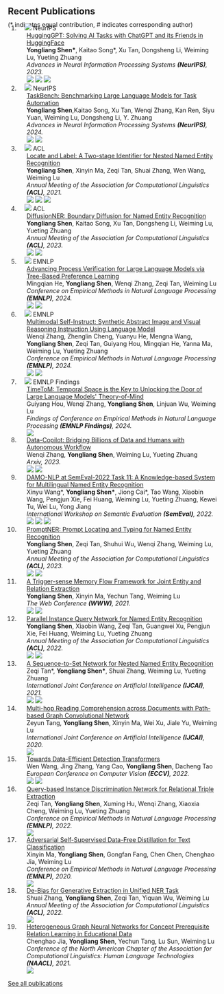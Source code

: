 <h2 id="publications" style="margin: 2px 0px -15px;">Recent Publications</h2>


<p style="margin: 25px 0px -25px;">(* indicates equal contribution, # indicates corresponding author)</p>

<div class="publications">
<ol class="bibliography">

<li>
<div class="pub-row">

  <div class="col-sm-3 abbr" style="position: relative;padding-right: 15px;padding-left: 15px;">
    <img src="assets/img/publications/hugginggpt.png" class="teaser img-fluid z-depth-1">
    <abbr class="badge">NeurIPS</abbr>
  </div>

  <div class="col-sm-9" style="position: relative;padding-right: 15px;padding-left: 20px;">
    <div class="title"><a href="https://arxiv.org/abs/2303.17580">HuggingGPT: Solving AI Tasks with ChatGPT and its Friends in HuggingFace</a></div>
    <div class="author"><strong>Yongliang Shen*</strong>, Kaitao Song*, Xu Tan, Dongsheng Li, Weiming Lu, Yueting Zhuang</div>
    <div class="periodical"><em>Advances in Neural Information Processing Systems <strong>(NeurIPS)</strong>, 2023.</em></div>
    <div class="links">
      <!-- <a href="https://arxiv.org/abs/2303.17580" class="btn btn-sm z-depth-0" role="button" target="_blank" style="font-size:12px;">PDF</a> -->
      <a href="https://arxiv.org/abs/2303.17580" class="btn-badge"><img src="https://img.shields.io/badge/arXiv-2303.17580-009922.svg?style=flat-square"></a>
      <!-- <a href="https://github.com/microsoft/JARVIS" class="btn btn-sm z-depth-0" role="button" target="_blank" style="font-size:12px;">Code</a> -->
      <!-- <a href="https://huggingface.co/spaces/microsoft/HuggingGPT" class="btn btn-sm z-depth-0" role="button" target="_blank" style="font-size:12px;">Demo</a> -->
      <a href="https://huggingface.co/spaces/microsoft/HuggingGPT" class="btn-badge"><img src="https://img.shields.io/badge/%F0%9F%A4%97 - Demo -green?style=flat-square"></a>
      <!-- <a href="https://www.semanticscholar.org/paper/HuggingGPT%3A-Solving-AI-Tasks-with-ChatGPT-and-its-Shen-Song/bf54ccf6e5c9a7da47a0909471002881913f02ba" class="btn-badge"><img src="https://img.shields.io/badge/dynamic/json?label=citation&query=citationCount&url=https://api.semanticscholar.org/graph/v1/paper/bf54ccf6e5c9a7da47a0909471002881913f02ba?fields=citationCount&style=flat-square&logo=semanticscholar"></a> -->
      <a href="https://github.com/microsoft/JARVIS" class="btn-badge"><img src="https://img.shields.io/github/stars/microsoft/JARVIS?style=social&label=stars"></a>
      <!-- <strong><i style="color:#e74d3c">Oral Presentation</i></strong> -->
    </div>
  </div>
</div>
</li>


<li>

<div class="pub-row">

  <div class="col-sm-3 abbr" style="position: relative;padding-right: 15px;padding-left: 15px;">
    <img src="assets/img/publications/taskbench.png" class="teaser img-fluid z-depth-1">
    <abbr class="badge">NeurIPS</abbr>
  </div>

  <div class="col-sm-9" style="position: relative;padding-right: 15px;padding-left: 20px;">
    <div class="title"><a href="https://arxiv.org/abs/2311.18760">TaskBench: Benchmarking Large Language Models for Task Automation</a></div>
    <div class="author"><strong>Yongliang Shen</strong>,Kaitao Song, Xu Tan, Wenqi Zhang, Kan Ren, Siyu Yuan, Weiming Lu, Dongsheng Li, Y. Zhuang</div>
    <div class="periodical"><em>Advances in Neural Information Processing Systems <strong>(NeurIPS)</strong>, 2024.</em></div>
    <div class="links">
      <a href="https://arxiv.org/abs/2311.18760" class="btn-badge"><img src="https://img.shields.io/badge/arXiv-2105.06804-009922.svg?style=flat-square"></a>
      <!-- <a href="https://github.com/tricktreat/locate-and-label" class="btn btn-sm z-depth-0" role="button" target="_blank" style="font-size:12px;">Code</a> -->
      <!-- <a href="https://www.semanticscholar.org/paper/TaskBench%3A-Benchmarking-Large-Language-Models-for-Shen-Song/017f1c28c7d4fb65c6fff7d3c2fff1687597e252" class="btn-badge"><img src="https://img.shields.io/badge/dynamic/json?label=citation&query=citationCount&url=https://api.semanticscholar.org/graph/v1/paper/017f1c28c7d4fb65c6fff7d3c2fff1687597e252?fields=citationCount&style=flat-square&logo=semanticscholar"></a> -->
      <!-- <a class="btn btn-sm z-depth-0" role="button" style="font-size:12px;border-color:#e74d3c"><strong><i style="color:#e74d3c;font-weight:900">Oral Presentation</i></strong></a> -->
      <!-- <a href="#" class="btn-badge"><img src="https://img.shields.io/badge/🏆 - Oral Presentation -b31b1b?style=flat-square"></a> -->
      <a href="https://github.com/microsoft/JARVIS" class="btn-badge"><img src="https://img.shields.io/github/stars/microsoft/JARVIS?style=social&label=stars"></a>
    </div>
  </div>
</div>
</li>


<li>
<div class="pub-row">

  <div class="col-sm-3 abbr" style="position: relative;padding-right: 15px;padding-left: 15px;">
    <img src="assets/img/publications/locate_label.png" class="teaser img-fluid z-depth-1">
    <abbr class="badge">ACL</abbr>
  </div>


  <div class="col-sm-9" style="position: relative;padding-right: 15px;padding-left: 20px;">
    <div class="title"><a href="https://aclanthology.org/2021.acl-long.216/">Locate and Label: A Two-stage Identifier for Nested Named Entity Recognition</a></div>
    <div class="author"><strong>Yongliang Shen</strong>, Xinyin Ma, Zeqi Tan, Shuai Zhang, Wen Wang, Weiming Lu</div>
    <div class="periodical"><em>Annual Meeting of the Association for Computational Linguistics <strong>(ACL)</strong>, 2021.</em></div>
    <div class="links">
      <a href="https://arxiv.org/abs/2105.06804" class="btn-badge"><img src="https://img.shields.io/badge/arXiv-2105.06804-009922.svg?style=flat-square"></a>
      <!-- <a href="https://github.com/tricktreat/locate-and-label" class="btn btn-sm z-depth-0" role="button" target="_blank" style="font-size:12px;">Code</a> -->
      <!-- <a href="https://www.semanticscholar.org/paper/Locate-and-Label%3A-A-Two-stage-Identifier-for-Nested-Shen-Ma/0ab855d5a81fdcb33a884465df6598570a1d0a21" class="btn-badge"><img src="https://img.shields.io/badge/dynamic/json?label=citation&query=citationCount&url=https://api.semanticscholar.org/graph/v1/paper/0ab855d5a81fdcb33a884465df6598570a1d0a21?fields=citationCount&style=flat-square&logo=semanticscholar"></a> -->
      <!-- <a class="btn btn-sm z-depth-0" role="button" style="font-size:12px;border-color:#e74d3c"><strong><i style="color:#e74d3c;font-weight:900">Oral Presentation</i></strong></a> -->
      <a href="#" class="btn-badge"><img src="https://img.shields.io/badge/🏆 - Oral Presentation -b31b1b?style=flat-square"></a>
      <a href="https://github.com/tricktreat/locate-and-label" class="btn-badge"><img src="https://img.shields.io/github/stars/tricktreat/locate-and-label?style=social&label=stars"></a>
    </div>
  </div>
</div>
</li>


<li>
<div class="pub-row">
  <div class="col-sm-3 abbr" style="position: relative;padding-right: 15px;padding-left: 15px;">
    <img src="assets/img/publications/diffusionner.png" class="teaser img-fluid z-depth-1">
    <abbr class="badge">ACL</abbr>
  </div>
  <div class="col-sm-9" style="position: relative;padding-right: 15px;padding-left: 20px;">
    <div class="title"><a href="https://arxiv.org/abs/2305.13298">DiffusionNER: Boundary Diffusion for Named Entity Recognition</a></div>
    <div class="author"><strong>Yongliang Shen</strong>, Kaitao Song, Xu Tan, Dongsheng Li, Weiming Lu, Yueting Zhuang</div>
    <div class="periodical"><em>Annual Meeting of the Association for Computational Linguistics <strong>(ACL)</strong>, 2023.</em></div>
    <div class="links">
    <a href="https://arxiv.org/abs/2305.13298" class="btn-badge"><img src="https://img.shields.io/badge/arXiv-2305.13298-009922.svg?style=flat-square"></a>
      <!-- <a href="https://github.com/tricktreat/DiffusionNER" class="btn btn-sm z-depth-0" role="button" target="_blank" style="font-size:12px;">Code</a> -->
      <!-- <a href="#" class="btn btn-sm z-depth-0" role="button" target="_blank" style="font-size:12px;">BibTex</a> -->
      <!-- <a href="https://www.semanticscholar.org/paper/DiffusionNER%3A-Boundary-Diffusion-for-Named-Entity-Shen-Song/ecef9390e30878d1dc97d3c726962a5ecdac75c9" class="btn-badge"><img src="https://img.shields.io/badge/dynamic/json?label=citation&query=citationCount&url=https://api.semanticscholar.org/graph/v1/paper/ecef9390e30878d1dc97d3c726962a5ecdac75c9?fields=citationCount&style=flat-square&logo=semanticscholar"></a> -->
      <a href="https://github.com/tricktreat/DiffusionNER" class="btn-badge"><img src="https://img.shields.io/github/stars/tricktreat/DiffusionNER?style=social&label=stars"></a>
      <!-- <strong><i style="color:#e74d3c">Oral Presentation</i></strong> -->
    </div>
  </div>
</div>
</li>




<li>
<div class="pub-row">
  <div class="col-sm-3 abbr" style="position: relative;padding-right: 15px;padding-left: 15px;">
    <img src="assets/img/publications/treeplv.png" class="teaser img-fluid z-depth-1">
    <abbr class="badge">EMNLP</abbr>
  </div>
  <div class="col-sm-9" style="position: relative;padding-right: 15px;padding-left: 20px;">
    <div class="title"><a href="https://arxiv.org/abs/2407.00390">Advancing Process Verification for Large Language Models via Tree-Based Preference Learning</a></div>
    <div class="author">Mingqian He, <strong>Yongliang Shen</strong>, Wenqi Zhang, Zeqi Tan, Weiming Lu</div>
    <div class="periodical"><em>Conference on Empirical Methods in Natural Language Processing <strong>(EMNLP)</strong>, 2024.</em></div>
    <div class="links">
    <a href="https://arxiv.org/abs/2407.00390" class="btn-badge"><img src="https://img.shields.io/badge/arXiv-2407.00390-009922.svg?style=flat-square"></a>
      <a href="https://github.com/Hareta-Leila/Tree-PLV" class="btn-badge"><img src="https://img.shields.io/github/stars/Hareta-Leila/Tree-PLV?style=social&label=stars"></a>
      <!-- <strong><i style="color:#e74d3c">Oral Presentation</i></strong> -->
    </div>
  </div>
</div>
</li>


<li>
<div class="pub-row">
  <div class="col-sm-3 abbr" style="position: relative;padding-right: 15px;padding-left: 15px;">
    <img src="assets/img/publications/multimodalselfinstruct.png" class="teaser img-fluid z-depth-1">
    <abbr class="badge">EMNLP</abbr>
  </div>
  <div class="col-sm-9" style="position: relative;padding-right: 15px;padding-left: 20px;">
    <div class="title"><a href="https://arxiv.org/abs/2407.00390">Multimodal Self-Instruct: Synthetic Abstract Image and Visual Reasoning Instruction Using Language Model</a></div>
    <div class="author">Wenqi Zhang, Zhenglin Cheng, Yuanyu He, Mengna Wang, <strong>Yongliang Shen</strong>, Zeqi Tan, Guiyang Hou, Mingqian He, Yanna Ma, Weiming Lu, Yueting Zhuang</div>
    <div class="periodical"><em>Conference on Empirical Methods in Natural Language Processing <strong>(EMNLP)</strong>, 2024.</em></div>
    <div class="links">
    <a href="https://arxiv.org/abs/2407.00390" class="btn-badge"><img src="https://img.shields.io/badge/arXiv-2407.00390-009922.svg?style=flat-square"></a>
      <a href="https://github.com/zwq2018/Multi-modal-Self-instruct" class="btn-badge"><img src="https://img.shields.io/github/stars/zwq2018/Multi-modal-Self-instruct?style=social&label=stars"></a>
      <!-- <strong><i style="color:#e74d3c">Oral Presentation</i></strong> -->
    </div>
  </div>
</div>
</li>



<li>
<div class="pub-row">
  <div class="col-sm-3 abbr" style="position: relative;padding-right: 15px;padding-left: 15px;">
    <img src="assets/img/publications/timetom.png" class="teaser img-fluid z-depth-1">
    <abbr class="badge">EMNLP Findings</abbr>
  </div>
  <div class="col-sm-9" style="position: relative;padding-right: 15px;padding-left: 20px;">
    <div class="title"><a href="hhttps://arxiv.org/pdf/2407.01455">TimeToM: Temporal Space is the Key to Unlocking the Door of Large Language Models' Theory-of-Mind</a></div>
    <div class="author">Guiyang Hou, Wenqi Zhang, <strong>Yongliang Shen</strong>, Linjuan Wu, Weiming Lu</div>
    <div class="periodical"><em>Findings of Conference on Empirical Methods in Natural Language Processing <strong>(EMNLP Findings)</strong>, 2024.</em></div>
    <div class="links">
    <a href="hhttps://arxiv.org/pdf/2407.01455" class="btn-badge"><img src="https://img.shields.io/badge/arXiv-2407.01455-009922.svg?style=flat-square"></a>
      <!-- <a href="https://github.com/zwq2018/Multi-modal-Self-instruct" class="btn-badge"><img src="https://img.shields.io/github/stars/zwq2018/Multi-modal-Self-instruct?style=social&label=stars"></a> -->
      <!-- <strong><i style="color:#e74d3c">Oral Presentation</i></strong> -->
    </div>
  </div>
</div>
</li>



<li>
<div class="pub-row">
  <!-- <div class="col-sm-3 abbr" style="position: relative;padding-right: 15px;padding-left: 15px;">
    <img src="assets/img/publications/diffusionner.png" class="teaser img-fluid z-depth-1">
    <abbr class="badge">ACL</abbr>
  </div> -->
  <div class="col-sm-12" style="position: relative;padding-right: 15px;padding-left: 20px;">
    <div class="title"><a href="hhttps://arxiv.org/abs/2306.07209">Data-Copilot: Bridging Billions of Data and Humans with Autonomous Workflow</a></div>
    <div class="author">Wenqi Zhang, <strong>Yongliang Shen</strong>, Weiming Lu, Yueting Zhuang</div>
    <div class="periodical"><em>Arxiv, 2023.</em></div>
    <div class="links">
    <a href="https://arxiv.org/abs/2306.07209" class="btn-badge"><img src="https://img.shields.io/badge/arXiv-2306.07209-009922.svg?style=flat-square"></a>
      <!-- <a href="https://github.com/tricktreat/DiffusionNER" class="btn btn-sm z-depth-0" role="button" target="_blank" style="font-size:12px;">Code</a> -->
      <!-- <a href="#" class="btn btn-sm z-depth-0" role="button" target="_blank" style="font-size:12px;">BibTex</a> -->
      <!-- <a href="https://www.semanticscholar.org/paper/Data-Copilot%3A-Bridging-Billions-of-Data-and-Humans-Zhang-Shen/473eb062612a17c965eaa62136322f0dec6b1f8e" class="btn-badge"><img src="https://img.shields.io/badge/dynamic/json?label=citation&query=citationCount&url=https://api.semanticscholar.org/graph/v1/paper/473eb062612a17c965eaa62136322f0dec6b1f8e?fields=citationCount&style=flat-square&logo=semanticscholar"></a> -->
      <a href="https://github.com/zwq2018/data-copilot" class="btn-badge"><img src="https://img.shields.io/github/stars/zwq2018/data-copilot?style=social&label=stars"></a>
      <!-- <strong><i style="color:#e74d3c">Oral Presentation</i></strong> -->
    </div>
  </div>
</div>
</li>


<li>
<div class="pub-row">
  <div class="col-sm-12" style="position: relative;padding-right: 15px;padding-left: 20px;">
    <div class="title"><a href="https://aclanthology.org/2022.semeval-1.200/">DAMO-NLP at SemEval-2022 Task 11: A Knowledge-based System for Multilingual Named Entity Recognition</a></div>
    <div class="author">Xinyu Wang*, <strong>Yongliang Shen*</strong>, Jiong Cai*, Tao Wang, Xiaobin Wang, Pengjun Xie, Fei Huang, Weiming Lu, Yueting Zhuang, Kewei Tu, Wei Lu, Yong Jiang</div>
    <div class="periodical"><em>International Workshop on Semantic Evaluation <strong>(SemEval)</strong>, 2022.</em></div>
    <div class="links">
      <!-- <a href="https://arxiv.org/pdf/2203.00545" class="btn btn-sm z-depth-0" role="button" target="_blank" style="font-size:12px;">PDF</a> -->
      <a href="https://arxiv.org/abs/2203.00545" class="btn-badge"><img src="https://img.shields.io/badge/arXiv-2203.00545-009922.svg?style=flat-square"></a>
      <!-- <a href="https://github.com/Alibaba-NLP/KB-NER" class="btn btn-sm z-depth-0" role="button" target="_blank" style="font-size:12px;">Code</a> -->
      <!-- <a href="https://www.semanticscholar.org/paper/DAMO-NLP-at-SemEval-2022-Task-11%3A-A-Knowledge-based-Wang-Shen/ad18ba0bddd64578ab9c4f9648429b7637157f24" class="btn-badge"><img src="https://img.shields.io/badge/dynamic/json?label=citation&query=citationCount&url=https://api.semanticscholar.org/graph/v1/paper/ad18ba0bddd64578ab9c4f9648429b7637157f24?fields=citationCount&style=flat-square&logo=semanticscholar"></a> -->
      <!-- <strong><i style="color:#e74d3c">Best System Paper</i></strong> -->
      <!-- <a class="btn btn-sm z-depth-0" role="button" style="font-size:12px;border-color:#e74d3c"><strong><i style="color:#e74d3c;font-weight:900">Best System Paper</i></strong></a> -->
      <a href="#" class="btn-badge"><img src="https://img.shields.io/badge/🏆 - Best System Paper -b31b1b?style=flat-square"></a>
      <a href="https://github.com/Alibaba-NLP/KB-NER" class="btn-badge"><img src="https://img.shields.io/github/stars/Alibaba-NLP/KB-NER?style=social&label=stars"></a>
    </div>
  </div>
</div>
</li>

<li>
<div class="pub-row">
  <!-- <div class="col-sm-3 abbr" style="position: relative;padding-right: 15px;padding-left: 15px;">
    <img src="assets/img/publications/promptner.png" class="teaser img-fluid z-depth-1">
    <abbr class="badge">ACL</abbr>
  </div> -->
  <div class="col-sm-12" style="position: relative;padding-right: 15px;padding-left: 20px;">
    <div class="title"><a href="https://arxiv.org/abs/2305.17104">PromptNER: Prompt Locating and Typing for Named Entity Recognition</a></div>
    <div class="author"><strong>Yongliang Shen</strong>, Zeqi Tan, Shuhui Wu, Wenqi Zhang, Weiming Lu, Yueting Zhuang</div>
    <div class="periodical"><em>Annual Meeting of the Association for Computational Linguistics <strong>(ACL)</strong>, 2023.</em></div>
    <div class="links">
      <a href="https://arxiv.org/abs/2305.17104" class="btn-badge"><img src="https://img.shields.io/badge/arXiv-2305.17104-009922.svg?style=flat-square"></a>
      <!-- <a href="https://github.com/tricktreat/PromptNER" class="btn btn-sm z-depth-0" role="button" target="_blank" style="font-size:12px;">Code</a> -->
      <!-- <a href="#" class="btn btn-sm z-depth-0" role="button" target="_blank" style="font-size:12px;">BibTex</a> -->
      <!-- <a href="https://www.semanticscholar.org/paper/PromptNER%3A-Prompt-Locating-and-Typing-for-Named-Shen-Tan/bd2c32285e8ad5b6e322391cca5d475de4f84169" class="btn-badge"><img src="https://img.shields.io/badge/dynamic/json?label=citation&query=citationCount&url=https://api.semanticscholar.org/graph/v1/paper/bd2c32285e8ad5b6e322391cca5d475de4f84169?fields=citationCount&style=flat-square&logo=semanticscholar"></a> -->
      <a href="https://github.com/tricktreat/PromptNER" class="btn-badge"><img src="https://img.shields.io/github/stars/tricktreat/PromptNER?style=social&label=stars"></a>
      <!-- <strong><i style="color:#e74d3c">Oral Presentation</i></strong> -->
    </div>
  </div>
</div>
</li>

<li>
<div class="pub-row">
  <div class="col-sm-12" style="position: relative;padding-right: 15px;padding-left: 20px;">
    <div class="title"><a href="https://dl.acm.org/doi/abs/10.1145/3442381.3449895">A Trigger-sense Memory Flow Framework for Joint Entity and Relation Extraction</a></div>
    <div class="author"><strong>Yongliang Shen</strong>, Xinyin Ma, Yechun Tang, Weiming Lu</div>
    <div class="periodical"><em>The Web Conference <strong>(WWW)</strong>, 2021.</em></div>
    <div class="links">
      <!-- <a href="https://arxiv.org/pdf/2101.10213" class="btn btn-sm z-depth-0" role="button" target="_blank" style="font-size:12px;">PDF</a> -->
      <a href="https://arxiv.org/abs/2101.10213" class="btn-badge"><img src="https://img.shields.io/badge/arXiv-2101.10213-009922.svg?style=flat-square"></a>
      <!-- <a href="https://github.com/tricktreat/trimf" class="btn btn-sm z-depth-0" role="button" target="_blank" style="font-size:12px;">Code</a> -->
      <!-- <a href="https://www.semanticscholar.org/paper/A-Trigger-Sense-Memory-Flow-Framework-for-Joint-and-Shen-Ma/15776c812af7e67b467d700d3aae3ed600b9b8f9" class="btn-badge"><img src="https://img.shields.io/badge/dynamic/json?label=citation&query=citationCount&url=https://api.semanticscholar.org/graph/v1/paper/15776c812af7e67b467d700d3aae3ed600b9b8f9?fields=citationCount&style=flat-square&logo=semanticscholar"></a> -->
      <a href="https://github.com/tricktreat/trimf" class="btn-badge"><img src="https://img.shields.io/github/stars/tricktreat/trimf?style=social&label=stars"></a>
      <!-- <strong><i style="color:#e74d3c">Oral Presentation</i></strong> -->
    </div>
  </div>
</div>
</li>


<li>
<div class="pub-row">
  <div class="col-sm-12" style="position: relative;padding-right: 15px;padding-left: 20px;">
    <div class="title"><a href="https://aclanthology.org/2022.acl-long.67/">Parallel Instance Query Network for Named Entity Recognition</a></div>
    <div class="author"><strong>Yongliang Shen</strong>, Xiaobin Wang, Zeqi Tan, Guangwei Xu, Pengjun Xie, Fei Huang, Weiming Lu, Yueting Zhuang</div>
    <div class="periodical"><em>Annual Meeting of the Association for Computational Linguistics <strong>(ACL)</strong>, 2022.</em></div>
    <div class="links">
      <!-- <a href="https://arxiv.org/pdf/2203.10545" class="btn btn-sm z-depth-0" role="button" target="_blank" style="font-size:12px;">PDF</a> -->
      <a href="https://arxiv.org/abs/2203.10545" class="btn-badge"><img src="https://img.shields.io/badge/arXiv-2203.10545-009922.svg?style=flat-square"></a>
      <!-- <a href="https://github.com/tricktreat/piqn" class="btn btn-sm z-depth-0" role="button" target="_blank" style="font-size:12px;">Code</a> -->
      <!-- <a href="https://www.semanticscholar.org/paper/Parallel-Instance-Query-Network-for-Named-Entity-Shen-Wang/3eae4612f4d0968f411c48e91bdf2af561d871d3" class="btn-badge"><img src="https://img.shields.io/badge/dynamic/json?label=citation&query=citationCount&url=https://api.semanticscholar.org/graph/v1/paper/3eae4612f4d0968f411c48e91bdf2af561d871d3?fields=citationCount&style=flat-square&logo=semanticscholar"></a> -->
      <!-- <strong><i style="color:#e74d3c">Oral Presentation</i></strong> -->
      <a href="https://github.com/tricktreat/piqn" class="btn-badge"><img src="https://img.shields.io/github/stars/tricktreat/piqn?style=social&label=stars"></a>
    </div>
  </div>
</div>
</li>


<li>
<div class="pub-row">
  <div class="col-sm-12" style="position: relative;padding-right: 15px;padding-left: 20px;">
    <div class="title"><a href="https://www.ijcai.org/proceedings/2021/0542">A Sequence-to-Set Network for Nested Named Entity Recognition</a></div>
    <div class="author">Zeqi Tan*, <strong>Yongliang Shen*</strong>, Shuai Zhang, Weiming Lu, Yueting Zhuang</div>
    <div class="periodical"><em>International Joint Conference on Artificial Intelligence <strong>(IJCAI)</strong>, 2021.</em></div>
    <div class="links">
      <!-- <a href="https://arxiv.org/pdf/2105.08901" class="btn btn-sm z-depth-0" role="button" target="_blank" style="font-size:12px;">PDF</a> -->
      <a href="https://arxiv.org/abs/2105.08901" class="btn-badge"><img src="https://img.shields.io/badge/arXiv-2105.08901-009922.svg?style=flat-square"></a>
      <!-- <a href="https://github.com/zqtan1024/sequence-to-set" class="btn btn-sm z-depth-0" role="button" target="_blank" style="font-size:12px;">Code</a> -->
      <!-- <a href="https://www.semanticscholar.org/paper/A-Sequence-to-Set-Network-for-Nested-Named-Entity-Tan-Shen/3cae37de3e8c7b6f1f4d272fd0a7a837e3f8b8bc" class="btn-badge"><img src="https://img.shields.io/badge/dynamic/json?label=citation&query=citationCount&url=https://api.semanticscholar.org/graph/v1/paper/3cae37de3e8c7b6f1f4d272fd0a7a837e3f8b8bc?fields=citationCount&style=flat-square&logo=semanticscholar"></a> -->
      <a href="https://github.com/zqtan1024/sequence-to-set" class="btn-badge"><img src="https://img.shields.io/github/stars/zqtan1024/sequence-to-set?style=social&label=stars"></a>
      <!-- <strong><i style="color:#e74d3c">Oral Presentation</i></strong> -->
    </div>
  </div>
</div>
</li>

<li>
<div class="pub-row">
  <div class="col-sm-12" style="position: relative;padding-right: 15px;padding-left: 20px;">
    <div class="title"><a href="https://www.ijcai.org/proceedings/2020/540">Multi-hop Reading Comprehension across Documents with Path-based Graph Convolutional Network</a></div>
    <div class="author">Zeyun Tang, <strong>Yongliang Shen</strong>, Xinyin Ma, Wei Xu, Jiale Yu, Weiming Lu</div>
    <div class="periodical"><em>International Joint Conference on Artificial Intelligence <strong>(IJCAI)</strong>, 2020.</em></div>
    <div class="links">
      <!-- <a href="https://www.ijcai.org/proceedings/2020/0540.pdf" class="btn btn-sm z-depth-0" role="button" target="_blank" style="font-size:12px;">PDF</a> -->
      <a href="https://www.ijcai.org/proceedings/2020/540" class="btn-badge"><img src="https://img.shields.io/badge/IJCAI-2020/540-009922.svg?style=flat-square"></a>
      <!-- <a href="#" class="btn btn-sm z-depth-0" role="button" target="_blank" style="font-size:12px;">Code</a> -->
      <!-- <a href="https://www.semanticscholar.org/paper/Multi-hop-Reading-Comprehension-across-Documents-Tang-Shen/4df67f4372066057ab9b3029efa634b415a001cc" class="btn-badge"><img src="https://img.shields.io/badge/dynamic/json?label=citation&query=citationCount&url=https://api.semanticscholar.org/graph/v1/paper/4df67f4372066057ab9b3029efa634b415a001cc?fields=citationCount&style=flat-square&logo=semanticscholar"></a> -->
    </div>
  </div>
</div>
</li>


<li>
<div class="pub-row">
  <div class="col-sm-12" style="position: relative;padding-right: 15px;padding-left: 20px;">
    <div class="title"><a href="https://link.springer.com/chapter/10.1007/978-3-031-20077-9_6">Towards Data-Efficient Detection Transformers</a></div>
    <div class="author">Wen Wang, Jing Zhang, Yang Cao, <strong>Yongliang Shen</strong>, Dacheng Tao </div>
    <div class="periodical"><em>European Conference on Computer Vision <strong>(ECCV)</strong>, 2022.</em></div>
    <div class="links">
      <!-- <a href="https://www.ijcai.org/proceedings/2020/0540.pdf" class="btn btn-sm z-depth-0" role="button" target="_blank" style="font-size:12px;">PDF</a> -->
      <a href="https://arxiv.org/abs/2203.09507" class="btn-badge"><img src="https://img.shields.io/badge/arxiv-2203.09507-009922.svg?style=flat-square"></a>
      <!-- <a href="https://github.com/encounter1997/DE-DETRs" class="btn btn-sm z-depth-0" role="button" target="_blank" style="font-size:12px;">Code</a> -->
      <!-- <a href="https://www.semanticscholar.org/paper/Towards-Data-Efficient-Detection-Transformers-Wang-Zhang/0d8730b5af0ac76598530437d920650f3d1d4015" class="btn-badge"><img src="https://img.shields.io/badge/dynamic/json?label=citation&query=citationCount&url=https://api.semanticscholar.org/graph/v1/paper/0d8730b5af0ac76598530437d920650f3d1d4015?fields=citationCount&style=flat-square&logo=semanticscholar"></a> -->
      <a href="https://github.com/encounter1997/DE-DETRs" class="btn-badge"><img src="https://img.shields.io/github/stars/encounter1997/DE-DETRs?style=social&label=stars"></a>
    </div>
  </div>
</div>
</li>


<li>
<div class="pub-row">
  <div class="col-sm-12" style="position: relative;padding-right: 15px;padding-left: 20px;">
    <div class="title"><a href="https://aclanthology.org/2022.emnlp-main.523/">Query-based Instance Discrimination Network for Relational Triple Extraction</a></div>
    <div class="author">Zeqi Tan, <strong>Yongliang Shen</strong>, Xuming Hu, Wenqi Zhang, Xiaoxia Cheng, Weiming Lu, Yueting Zhuang</div>
    <div class="periodical"><em>Conference on Empirical Methods in Natural Language Processing <strong>(EMNLP)</strong>, 2022.</em></div>
    <div class="links">
      <!-- <a href="https://arxiv.org/pdf/2211.01797" class="btn btn-sm z-depth-0" role="button" target="_blank" style="font-size:12px;">PDF</a> -->
      <!-- <a href="#" class="btn btn-sm z-depth-0" role="button" target="_blank" style="font-size:12px;">Code</a> -->
      <a href="https://arxiv.org/abs/2211.01797" class="btn-badge"><img src="https://img.shields.io/badge/arxiv-2211.01797-009922.svg?style=flat-square"></a>
      <!-- <a href="https://www.semanticscholar.org/paper/Query-based-Instance-Discrimination-Network-for-Tan-Shen/949479b4fce4ceceead0d38c5a0e43672cc79dcc" class="btn-badge"><img src="https://img.shields.io/badge/dynamic/json?label=citation&query=citationCount&url=https://api.semanticscholar.org/graph/v1/paper/949479b4fce4ceceead0d38c5a0e43672cc79dcc?fields=citationCount&style=flat-square&logo=semanticscholar"></a> -->
    </div>
  </div>
</div>
</li>

<li>
<div class="pub-row">
  <div class="col-sm-12" style="position: relative;padding-right: 15px;padding-left: 20px;">
    <div class="title"><a href="https://aclanthology.org/2020.emnlp-main.499">Adversarial Self-Supervised Data-Free Distillation for Text Classification</a></div>
    <div class="author">Xinyin Ma, <strong>Yongliang Shen</strong>, Gongfan Fang, Chen Chen, Chenghao Jia, Weiming Lu</div>
    <div class="periodical"><em>Conference on Empirical Methods in Natural Language Processing <strong>(EMNLP)</strong>, 2020.</em></div>
    <div class="links">
      <!-- <a href="https://arxiv.org/pdf/2010.04883" class="btn btn-sm z-depth-0" role="button" target="_blank" style="font-size:12px;">PDF</a> -->
      <a href="https://arxiv.org/abs/2010.04883" class="btn-badge"><img src="https://img.shields.io/badge/arxiv-2010.04883-009922.svg?style=flat-square"></a>
      <!-- <a href="#" class="btn btn-sm z-depth-0" role="button" target="_blank" style="font-size:12px;">Code</a> -->
      <!-- <a href="https://www.semanticscholar.org/paper/Adversarial-Self-Supervised-Data-Free-Distillation-Ma-Shen/71b769812974c2e04bcd2ffd9554015052f7cfd5" class="btn-badge"><img src="https://img.shields.io/badge/dynamic/json?label=citation&query=citationCount&url=https://api.semanticscholar.org/graph/v1/paper/71b769812974c2e04bcd2ffd9554015052f7cfd5?fields=citationCount&style=flat-square&logo=semanticscholar"></a> -->
      <!-- <strong><i style="color:#e74d3c">Oral Presentation</i></strong> -->
    </div>
  </div>
</div>
</li>


<li>
<div class="pub-row">
  <div class="col-sm-12" style="position: relative;padding-right: 15px;padding-left: 20px;">
    <div class="title"><a href="https://aclanthology.org/2022.acl-long.59/">De-Bias for Generative Extraction in Unified NER Task</a></div>
    <div class="author">Shuai Zhang, <strong>Yongliang Shen</strong>, Zeqi Tan, Yiquan Wu, Weiming Lu</div>
    <div class="periodical"><em>Annual Meeting of the Association for Computational Linguistics <strong>(ACL)</strong>, 2022.</em></div>
    <div class="links">
      <!-- <a href="https://aclanthology.org/2022.acl-long.59.pdf" class="btn btn-sm z-depth-0" role="button" target="_blank" style="font-size:12px;">PDF</a> -->
      <!-- <a href="#" class="btn btn-sm z-depth-0" role="button" target="_blank" style="font-size:12px;">Code</a> -->
      <a href="https://aclanthology.org/2022.acl-long.59/" class="btn-badge"><img src="https://img.shields.io/badge/ACL-long.59-009922.svg?style=flat-square"></a>
      <!-- <a href="https://www.semanticscholar.org/paper/De-Bias-for-Generative-Extraction-in-Unified-NER-Zhang-Shen/cfca8cebe32913ac48af8fc19655a6f1fef49b04" class="btn-badge"><img src="https://img.shields.io/badge/dynamic/json?label=citation&query=citationCount&url=https://api.semanticscholar.org/graph/v1/paper/cfca8cebe32913ac48af8fc19655a6f1fef49b04?fields=citationCount&style=flat-square&logo=semanticscholar"></a> -->
      <!-- <strong><i style="color:#e74d3c">Oral Presentation</i></strong> -->
    </div>
  </div>
</div>
</li>

<li>
<div class="pub-row">
  <div class="col-sm-12" style="position: relative;padding-right: 15px;padding-left: 20px;">
    <div class="title"><a href="https://aclanthology.org/2021.naacl-main.164/">Heterogeneous Graph Neural Networks for Concept Prerequisite Relation Learning in Educational Data</a></div>
    <div class="author">Chenghao Jia, <strong>Yongliang Shen</strong>, Yechun Tang, Lu Sun, Weiming Lu</div>
    <div class="periodical"><em>Conference of the North American Chapter of the Association for Computational Linguistics: Human Language Technologies <strong>(NAACL)</strong>, 2021.</em></div>
    <div class="links">
      <!-- <a href="https://aclanthology.org/2021.naacl-main.164.pdf" class="btn btn-sm z-depth-0" role="button" target="_blank" style="font-size:12px;">PDF</a> -->
      <a href="https://aclanthology.org/2021.naacl-main.164/" class="btn-badge"><img src="https://img.shields.io/badge/NAACL-main.164-009922.svg?style=flat-square"></a>
      <!-- <a href="#" class="btn btn-sm z-depth-0" role="button" target="_blank" style="font-size:12px;">Code</a> -->
      <!-- <a href="https://www.semanticscholar.org/paper/Heterogeneous-Graph-Neural-Networks-for-Concept-in-Jia-Shen/9f496f6c951819bb2a0931db8088b9c6d18a4f46" class="btn-badge"><img src="https://img.shields.io/badge/dynamic/json?label=citation&query=citationCount&url=https://api.semanticscholar.org/graph/v1/paper/9f496f6c951819bb2a0931db8088b9c6d18a4f46?fields=citationCount&style=flat-square&logo=semanticscholar"></a> -->
      <!-- <strong><i style="color:#e74d3c">Oral Presentation</i></strong> -->
    </div>
  </div>
</div>
</li>

<!-- 
<li>
<div class="pub-row">
  <div class="col-sm-12" style="position: relative;padding-right: 15px;padding-left: 20px;">
    <div class="title"><a href="https://dl.acm.org/doi/abs/10.1145/3511808.3557648">Molecular Substructure-Aware Network for Drug-Drug Interaction Prediction</a></div>
    <div class="author">Xinyu Zhu, <strong>Yongliang Shen</strong>, Weiming Lu</div>
    <div class="periodical"><em>ACM International Conference on Information and Knowledge Management <strong>(CIKM)</strong>, 2022.</em></div>
    <div class="links">
      <a href="https://arxiv.org/pdf/2208.11267" class="btn btn-sm z-depth-0" role="button" target="_blank" style="font-size:12px;">PDF</a>
      <a href="https://github.com/Hienyriux/MSAN" class="btn btn-sm z-depth-0" role="button" target="_blank" style="font-size:12px;">Code</a>
      <a href="https://dl.acm.org/doi/abs/10.1145/3511808.3557648" class="btn btn-sm z-depth-0" role="button" target="_blank" style="font-size:12px;">BibTex</a>
    </div>
  </div>
</div>
</li> -->
</ol>
<p style="margin: 0px 0px 40px;"><a href="https://scholar.google.com/citations?user=UT3NzFAAAAAJ&hl">See all publications</a></p>

</div>

